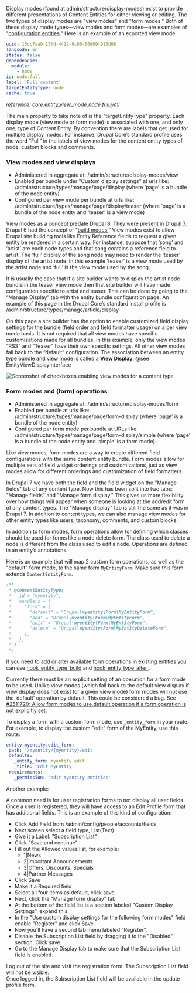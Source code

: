 Display modes (found at admin/structure/display-modes) exist to provide different presentations of Content Entities for either viewing or editing. The two types of display modes are "view modes" and "form modes." Both of these display mode types—view modes and form modes—are examples of "[configuration entities](https://www.drupal.org/node/2143501 "Documentation page for configuration entities")." Here is an example of an exported view mode.

```yaml
uuid: 15dc7aa9-13fd-4412-9c06-06d09f915d08
langcode: en
status: false
dependencies:
  module:
    - node
id: node.full
label: 'Full content'
targetEntityType: node
cache: true
```

_reference: core.entity\_view\_mode.node.full.yml_

The main property to take note of is the "targetEntityType" property. Each display mode (view mode or form mode) is associated with one, and only one, type of Content Entity. By convention there are labels that get used for multiple display modes. For instance, Drupal Core’s standard profile uses the word “Full” in the labels of view modes for the content entity types of node, custom blocks and comments.

### View modes and view displays

* Administered in aggregate at: /admin/structure/display-modes/view
* Enabled per bundle under "Custom display settings" at urls like: /admin/structure/types/manage/page/display (where ‘page’ is a bundle of the node entity)
* Configured per view mode per bundle at urls like: /admin/structure/types/manage/page/display/teaser (where ‘page’ is a bundle of the node entity and ‘teaser’ is a view mode)

View modes as a concept predate Drupal 8\. They were [present in Drupal 7](https://www.drupal.org/node/1577752 "Drupal 7 view mode documentation"). Drupal 6 had the concept of “[build modes.](https://www.drupal.org/project/buildmodes "Drupal 6 build modes module")” View modes exist to allow Drupal site building tools like Entity Reference fields to request a given entity be rendered in a certain way. For instance, suppose that ‘song’ and ‘artist’ are each node types and that song contains a reference field to artist. The ‘full’ display of the song node may need to render the ‘teaser’ display of the artist node. In this example ‘teaser’ is a view mode used by the artist node and ‘full’ is the view mode used by the song.

It is usually the case that if a site builder wants to display the artist node bundle in the teaser view mode then that site builder will have made configuration specific to artist and teaser. This can be done by going to the “Manage Display” tab with the entity bundle configuration page. An example of this page in the Drupal Core’s standard install profile is /admin/structure/types/manage/article/display

On this page a site builder has the option to enable customized field display settings for the bundle (field order and field formatter usage) on a per view mode basis. It is not required that all view modes have specific customizations made for all bundles. In this example, only the view modes “RSS” and “Teaser” have their own specific settings. All other view modes fall back to the “default” configuration. The association between an entity type bundle and view mode is called a **View Display**. @see EntityViewDisplayInterface

![Screenshot of checkboxes enabling view modes for a content type](https://www.drupal.org/files/d8-view-modes.png)

### Form modes and (form) operations

* Administered in aggregate at: /admin/structure/display-modes/form
* Enabled per bundle at urls like: /admin/structure/types/manage/page/form-display (where ‘page’ is a bundle of the node entity)
* Configured per form mode per bundle at URLs like: /admin/structure/types/manage/page/form-display/simple (where ‘page’ is a bundle of the node entity and ‘simple’ is a form mode).

Like view modes, form modes are a way to create different field configurations with the same content entity bundle. Form modes allow for multiple sets of field widget orderings and customizations, just as view modes allow for different orderings and customization of field formatters.

 In Drupal 7 we have both the field and the field widget on the "Manage fields" tab of any content type. Now this has been split into two tabs: "Manage fields" and "Manage form display." This gives us more flexibility over how things will appear when someone is looking at the add/edit form of any content types. The "Manage display" tab is still the same as it was in Drupal 7\. In addition to content types, we can also manage view modes for other entity types like users, taxonomy, comments, and custom blocks.

In addition to form modes, form operations allow for defining which classes should be used for forms like a node delete form. The class used to delete a node is different from the class used to edit a node. Operations are defined in an entity’s annotations.

Here is an example that will map 2 custom form operations, as well as the "default" form mode, to the same form `MyEntityForm`. Make sure this form extends `ContentEntityForm`.

```php
/**
 * @ContentEntityType(
 *   id = "myentity",
 *   handlers = {
 *     "form" = {
 *       "default" = "Drupal\myentity\Form\MyEntityForm",
 *       "add" = "Drupal\myentity\Form\MyEntityForm",
 *       "edit" = "Drupal\myentity\Form\MyEntityForm",
 *       "delete" = "Drupal\myentity\Form\MyEntityDeleteForm",
 *     },
 *   },
 * )
 */

```

If you need to add or alter available form operations in existing entities you can use [hook\_entity\_type\_build](https://api.drupal.org/api/drupal/core!lib!Drupal!Core!Entity!entity.api.php/function/hook%5Fentity%5Ftype%5Fbuild/) and [hook\_entity\_type\_alter ](https://api.drupal.org/api/drupal/core%21lib%21Drupal%21Core%21Entity%21entity.api.php/function/hook%5Fentity%5Ftype%5Falter/8).

Currently there must be an explicit setting of an operation for a form mode to be used. Unlike view modes (which fall back to the default view display if view display does not exist for a given view mode) form modes will not use the ‘default’ operation by default. This could be considered a bug. See [#2511720: Allow form modes to use default operation if a form operation is not explicitly set](https://www.drupal.org/project/drupal/issues/2511720 "Status: Needs review").

To display a form with a custom form mode, use `_entity_form` in your route. For example, to display the custom "edit" form of the MyEntity, use this route:


```yaml
entity.myentity.edit_form:
 path: '/myentity/{myentity}/edit'
 defaults:
   _entity_form: myentity.edit
   _title: 'Edit MyEntity'
 requirements:
   _permission: 'edit myentity entities' 
```

Another example:

A common need is for user registration forms to not display all user fields. Once a user is registered, they will have access to an Edit Profile form that has additional fields. This is an example of this kind of configuration:

* Click Add Field from /admin/config/people/accounts/fields
* Next screen select a field type, List(Text)
* Give it a Label: "Subscription List"
* Click "Save and continue"
* Fill out the Allowed values list, for example:  
   * 1|News  
   * 2|Important Announcements  
   * 3|Offers, Discounts, Specials  
   * 4|Partner Messages
* Click Save
* Make it a Required field
* Select all four items as default, click save.
* Next, click the "Manage form display" tab
* At the bottom of the field list is a section labeled "Custom Display Settings", expand this.
* In the "Use custom display settings for the following form modes" field enable "Register" and click Save.
* Now you'll have a second tab menu labeled "Register".
* Disable the Subscription List field by dragging it to the "Disabled" section. Click save.
* Go to the Manage Display tab to make sure that the Subscription List field is enabled.

Log out of the site and visit the registration form. The Subscription List field will not be visible.  
Once logged in, the Subscription List field will be available in the update profile form.